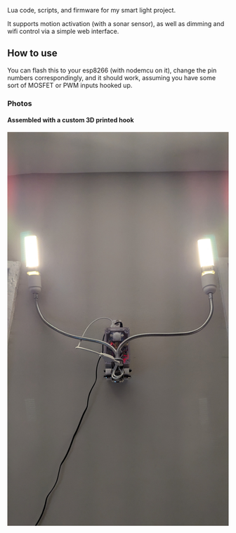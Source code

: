 Lua code, scripts, and firmware for my smart light project.

It supports motion activation (with a sonar sensor), as well as dimming and wifi control via a simple web interface.

## How to use
You can flash this to your esp8266 (with nodemcu on it), change the pin numbers correspondingly, and it should work, assuming you have some sort of MOSFET or PWM inputs hooked up.

### Photos
#### Assembled with a custom 3D printed hook
![Smart light hanging on the wall](./images/light.jpg)
